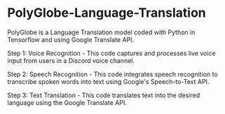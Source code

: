 # PolyGlobe-Language-Translation
PolyGlobe is a Language Translation model coded with Python in Tensorflow and using Google Translate API. 

 Step 1: Voice Recognition - This code captures and processes live voice input from users in a Discord voice channel.
 
 Step 2: Speech Recognition - This code integrates speech recognition to transcribe spoken words into text using Google's Speech-to-Text API.
 
 Step 3: Text Translation - This code translates text into the desired language using the Google Translate API.

 
